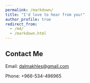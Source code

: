 ```yaml
---
permalink: /markdown/
title: "I'd love to hear from you!"
author_profile: true
redirect_from: 
  - /md/
  - /markdown.html
---
```

## Contact Me

<i class="fas fa-envelope"></i> Email: [dalmakhles@gmail.com](mailto:dalmakhles@gmail.com)

<i class="fas fa-phone"></i> Phone: +966-534-496965
